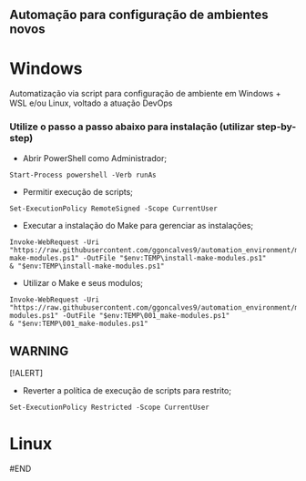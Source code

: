 ## Automação para configuração de ambientes novos


# Windows
Automatização via script para configuração de ambiente em Windows + WSL e/ou Linux, voltado a atuação DevOps

### Utilize o passo a passo abaixo para instalação (utilizar step-by-step)

- Abrir PowerShell como Administrador;
```
Start-Process powershell -Verb runAs
```

- Permitir execução de scripts;
```
Set-ExecutionPolicy RemoteSigned -Scope CurrentUser
```

- Executar a instalação do Make para gerenciar as instalações;
```
Invoke-WebRequest -Uri "https://raw.githubusercontent.com/ggoncalves9/automation_environment/main/000_install-make-modules.ps1" -OutFile "$env:TEMP\install-make-modules.ps1"
& "$env:TEMP\install-make-modules.ps1"
```


-  Utilizar o Make e seus modulos;
```
Invoke-WebRequest -Uri "https://raw.githubusercontent.com/ggoncalves9/automation_environment/main/001_make-modules.ps1" -OutFile "$env:TEMP\001_make-modules.ps1"
& "$env:TEMP\001_make-modules.ps1"
```

## WARNING 
[!ALERT]
- Reverter a política de execução de scripts para restrito;
```
Set-ExecutionPolicy Restricted -Scope CurrentUser
```

# Linux

#END
